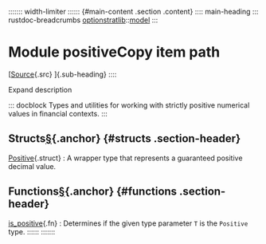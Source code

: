 ::::::: width-limiter
:::::: {#main-content .section .content}
:::: main-heading
::: rustdoc-breadcrumbs
[optionstratlib](../../index.html)::[model](../index.html)
:::

# Module positiveCopy item path

[[Source](../../../src/optionstratlib/model/positive.rs.html#7-1439){.src}
]{.sub-heading}
::::

Expand description

::: docblock
Types and utilities for working with strictly positive numerical values
in financial contexts.
:::

## Structs[§](#structs){.anchor} {#structs .section-header}

[Positive](struct.Positive.html "struct optionstratlib::model::positive::Positive"){.struct}
:   A wrapper type that represents a guaranteed positive decimal value.

## Functions[§](#functions){.anchor} {#functions .section-header}

[is_positive](fn.is_positive.html "fn optionstratlib::model::positive::is_positive"){.fn}
:   Determines if the given type parameter `T` is the `Positive` type.
::::::
:::::::
